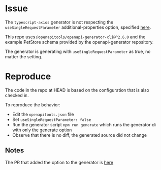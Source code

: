 # Issue

The `typescript-axios` generator is not respecting the `useSingleRequestParameter` additional-properties option, specified [here](https://github.com/OpenAPITools/openapi-generator/blob/master/docs/generators/typescript-axios.md).

This repo uses `@openapitools/openapi-generator-cli@^2.6.0` and the example PetStore schema provided by the openapi-generator repository.

The generator is generating with `useSingleRequestParameter` as true, no matter the setting.

# Reproduce

The code in the repo at HEAD is based on the configuration that is also checked in. 

To reproduce the behavior:

* Edit the `openapitools.json` file
* Set `useSingleRequestParameter: false`
* Run the generator script `npm run generate` which runs the generator cli with only the generate option
* Observe that there is no diff, the generated source did not change 

## Notes

The PR that added the option to the generator is [here](https://github.com/OpenAPITools/openapi-generator/pull/6288)
